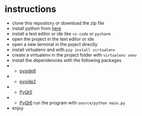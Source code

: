 # instructions
- clone this repository or download the zip file
- install python from [here](<https//:python.org />)
- install a text editor or ide like `vs-code` or `pycharm`
- open the project in the text editor or ide
- open a new terminal in the poject directly
- install virtualenv and with `pip install virtualenv` 
- create a virtualenv in the project folder with `virtualenv venv`
- install the dependencies with the following packages
- - [pyside6](https://pypi.org/project/PySide6/)
- - [pyside2](https://pypi.org/project/PySide2/)
- - [PyQt5](https://pypi.org/project/PyQt5/)
- - [PyQt6](https://pypi.org/project/PyQt6/)
run the program with `source/python main.py`
- enjoy